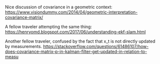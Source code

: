 Nice discussion of covariance in a geometric context:
https://www.visiondummy.com/2014/04/geometric-interpretation-covariance-matrix/

A fellow traveler attempting the same thing:
https://henryomd.blogspot.com/2017/06/understanding-ekf-slam.html

Another fellow traveler, confused by the fact that x_t is not directly updated by measurements.
https://stackoverflow.com/questions/61486107/how-does-covariance-matrix-p-in-kalman-filter-get-updated-in-relation-to-measu
